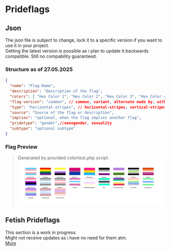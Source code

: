 # Prideflags

## Json
The json file is subject to change, lock it to a specific version if you want to use it in your project.  
Getting the latest version is possible as i plan to update it backwards compatible. Still no compability guaranteed.  

### Structure as of 27.05.2025
```json
{
  "name": "Flag Name",
  "description": "Description of the flag",
  "colors": [ "Hex Color 1", "Hex Color 2", "Hex Color 3", "Hex Color 4", "Hex Color 5" ... ],
  "flag-version": "common", // common, variant, alternate made by, without symbol, etc.
  "type": "horizontal-stripes", // horizontal-stripes, vertical-stripes, 130-degree-stripes, [0-360]-degree-stripes...
  "source": "Source of the flag or description",
  "implies": "optional, when the flag implies another flag",
  "pridetype": "gender",//xenogender, sexuality
  "subtype": "optional subtype"
}
```

### Flag Preview  
>Generated by provided colortest.php script.
![colortest](/lgbtq/flags/colortest.png)

## Fetish Prideflags
This section is a work in progress.  
Might not receive updates as i have no need for them atm.  
[More](/lgbtq/flags/kink/Readme.MD)